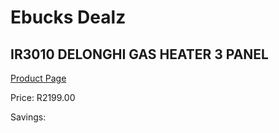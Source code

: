 
# Ebucks Dealz
## IR3010 DELONGHI GAS HEATER 3 PANEL
[Product Page](https://www.ebucks.com/web/shop/productSelected.do?prodId=1191145314&catId=1157551316)

Price: R2199.00

Savings: 


	